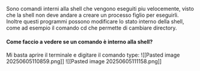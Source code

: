 Sono comandi interni alla shell che vengono eseguiti piu velocemente, visto che la shell non deve andare a creare un processo figlio per eseguirli. Inoltre questi programmi possono modificare lo stato interno della shell, come ad esempio il comando cd che permette di cambiare directory.


#### Come faccio a vedere se un comando è interno alla shell?
Mi basta aprire il terminale e digitare il comando type:
![[Pasted image 20250605110859.png]]
![[Pasted image 20250605111158.png]]

